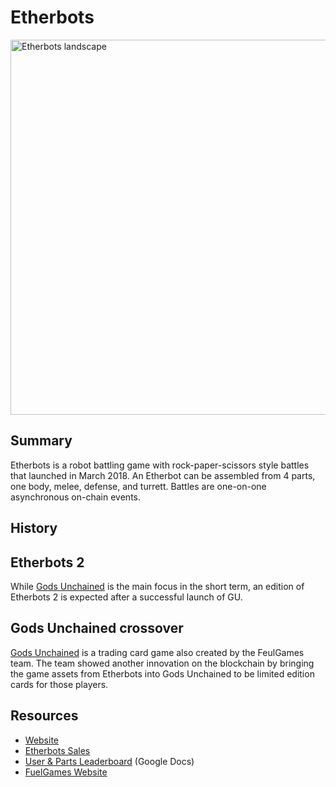 # Etherbots

<img src="https://pbs.twimg.com/media/DZjNXkDX4AMcXCe.jpg" alt="Etherbots landscape" width="600" />

## Summary

Etherbots is a robot battling game with rock-paper-scissors style battles that launched in March 2018. An Etherbot can be assembled from 4 parts, one body, melee, defense, and turrett. Battles are one-on-one asynchronous on-chain events.

## History

## Etherbots 2

While [Gods Unchained](https://docs.ethhub.io/built-on-ethereum/games/gods-unchained) is the main focus in the short term, an edition of Etherbots 2 is expected after a successful launch of GU.

## Gods Unchained crossover

[Gods Unchained](https://docs.ethhub.io/built-on-ethereum/games/gods-unchained) is a trading card game also created by the FeulGames team. The team showed another innovation on the blockchain by bringing the game assets from Etherbots into Gods Unchained to be limited edition cards for those players.

## Resources

 * [Website](https://etherbots.io/)
 * [Etherbots Sales](https://etherbot-sales.herokuapp.com)
 * [User & Parts Leaderboard](https://docs.google.com/spreadsheets/d/1vjhPSC4BsVBu-WOt_5KMVg3v_3AlpJ2RGwupB7PvCmM/edit#gid=653974819) \(Google Docs\)
 * [FuelGames Website](https://www.fuelgames.io/)
